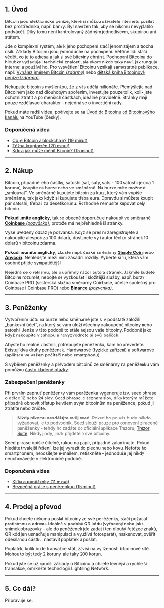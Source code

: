 ## 1. Úvod
Bitcoin jsou elektronické peníze, které si můžou uživatelé internetu posílat bez prostředníka, např. banky. Byl navržen tak, aby se nikomu nevyplatilo podvádět. Díky tomu není kontrolovaný žádným jednotlivcem, skupinou ani státem.

Jde o komplexní systém, ale k jeho pochopení stačí jenom zájem a trocha úsilí. Základy Bitcoinu jsou jednoduché na pochopení. Většině lidí stačí vědět, co je to adresa a jak si své bitcoiny chránit. Pochopení Bitcoinu do hloubky vyžaduje i technické znalosti, ale skoro nikdo taky neví, jak funguje internet a používá ho. Pro vysvětlení Bitcoinu vznikají samostatné publikace, např. [Vynález jménem Bitcoin *(zdarma)*](https://braiins.com/blog/vynalez-jmenem-bitcoin) nebo [dětská kniha Bitcoinové peníze *(zdarma)*](https://braiins.com/blog/bitcoinove-penize).‍

Nekupujte bitcoin s myšlenkou, že z vás udělá milionáře. Přemýšlejte nad Bitcoinem jako nad dlouhobým spořením, investujte pouze tolik, kolik jste ochotni ztratit a po menších částkách, ideálně pravidelně. Stránky mají pouze vzdělávací charakter – nejedná se o investiční rady.

Pokud máte radši videa, podívejte se na [Úvod do Bitcoinu od Bitcoinovýho kanálu](https://www.youtube.com/watch?v=Z92ADb5i42s&list=PLiD1OrtvRy70RQ8k5HH0E3vHQPpEIJJhZ) na YouTube (česky).

### Doporučená videa
- [Co je Bitcoin a blockchain? (19 minut)](https://www.youtube.com/watch?v=KSKY1P9qLk4&list=PLiD1OrtvRy70RQ8k5HH0E3vHQPpEIJJhZ&index=5)
- [Těžba kryptoměn (20 minut)](https://www.youtube.com/watch?v=aSlEaZFoJmU&list=PLiD1OrtvRy70RQ8k5HH0E3vHQPpEIJJhZ&index=21)
- [Kdo a jak může měnit Bitcoin? (15 minut)](https://www.youtube.com/watch?v=z7e1Dw-0aEk&list=PLiD1OrtvRy70RQ8k5HH0E3vHQPpEIJJhZ&index=32)

___

## 2. Nákup
Bitcoin, případně jeho částky, satoshi (sat, saty, sats - 100 satoshi je cca 1 koruna), koupíte na burze nebo ve směnárně. Na burze máte možnost „smlouvat“. Ve směnárně kupujete bitcoin za kurz, který vám vypíše směnárna, tak jako když si kupujete třeba eura. Opravdu si můžete koupit pár satoshi, třeba i za desetikorunu. Rozhodně nemusíte kupovat celý bitcoin.


**Pokud umíte anglicky**, tak se obecně doporučuje nakoupit ve směnárně [**Coinbase** *(pozvánka)*](https://www.coinbase.com/join/kukla_g6), protože má nejpřehlednější stránky.

Výše uvedený odkaz je pozvánka. Když se přes ní zaregistrujete a nakoupíte alespoň za 100 dolarů, dostanete vy i autor těchto stránek 10 dolarů v bitcoinu zdarma.

**Pokud neumíte anglicky**, zkuste např. české směnárny [**Simple Coin**](http://simplecoin.eu) nebo [**Anycoin**](https://www.anycoin.cz). Nehledejte mezi nimi zásadní rozdíly. Vyberte si tu, která vám osobně přijde sympatičtější.

Nejedná se o reklamu, ale o upřímný názor autora stránek. Jakmile budete Bitcoinu rozumět, nebojte se vyzkoušet i složitější služby, např. burzy Coinbase PRO (sesterská služba směnárny Coinbase, účet je společný pro Coinbase i Coinbase PRO) nebo [**Binance** *(pozvánka)*](https://www.binance.com/en/register?ref=I7KS47QB).

___

## 3. Peněženky
Vytvořením účtu na burze nebo směnárně jste si v podstatě založili „bankovní účet“, na který se vám uloží všechny nakoupené bitcoiny nebo satoshi. Jenže v této podobě to stále nejsou vaše bitcoiny. Podobně jako když nakoupíte v eshopu a nevyzvednete si svůj balíček.

Abyste ho reálně vlastnili, potřebujete peněženku, kam ho převedete. Existují dva druhy peněženek. Hardwarové (fyzické zařízení) a softwarové (aplikace ve vašem počítači nebo smartphonu).

S výběrem peněženky a převodem bitcoinů ze směnárny na peněženku vám pomůžou [často kladené otázky](#penezenky-faq).

### Zabezpečení peněženky
Při prvním zapnutí peněženky vám peněženka vygeneruje tzv. seed phrase o délce 12 nebo 24 slov. Seed phrase je seznam slov, díky kterým můžete případně obnovit přístup ke všem svým bitcoinům na peněžence, pokud ji ztratíte nebo zničíte.

> **Nikdy nikomu nesdělujte svůj seed**. Pokud ho po vás bude někdo vyžadovat, je to podvodník. Seed slouží pouze pro obnovení ztracené peněženky – tehdy ho zadáte do oficiální aplikace Trezoru, [Trezor Suite](https://suite.trezor.io/). Nikdy jindy, jinak přijdete o své bitcoiny.

Seed phrase opište čitelně, rukou na papír, případně zalaminujte. Pokud hledáte trvalejší řešení, lze jej vyrazit do plechu nebo kovu. Nefoťte ho smartphonem, neposílejte e-mailem, netiskněte – jednoduše jej nikdy neuchovávejte v elektronické podobě.

### Doporučená videa
- [Klíče a peněženky (11 minut)](https://www.youtube.com/watch?v=4CqyY53dDJU&list=PLiD1OrtvRy70RQ8k5HH0E3vHQPpEIJJhZ&index=20)
- [Bezpečná práce s peněženkou (15 minut)](https://www.youtube.com/watch?v=55sn9T7QNbQ&list=PLiD1OrtvRy70RQ8k5HH0E3vHQPpEIJJhZ&index=55)

___

## 4. Prodej a převod
Pokud chcete někomu poslat bitcoiny ze své peněženky, stačí požádat protistranu o adresu. Ideálně v podobě QR kódu (vyfocený nebo jako snímek obrazovky – ale do peněženek jde zadat i ten dlouhý řetězec znaků, QR kód jen usnadňuje manipulaci a využívá fotoaparát), naskenovat, ověřit odesílanou částku, nastavit poplatek a poslat.

Poplatek, kolik bude transakce stát, závisí na vytíženosti bitcoinové sítě. Mohou to být tedy 2 koruny, ale taky 200 korun.

Pokud jste se už naučili základy o Bitcoinu a chcete levnější a rychlejší transakce, omrkněte technologii Lightning Network.

___

## 5. Co dál?
Připravuje se.
